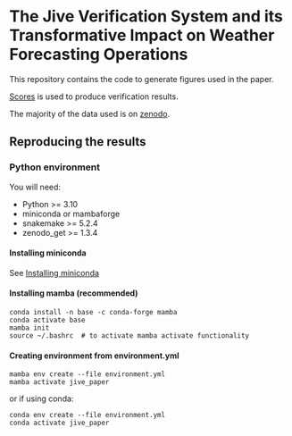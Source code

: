 # The Jive Verification System and its Transformative Impact on Weather Forecasting Operations

This repository contains the code to generate figures used in the paper.

[Scores](https://github.com/nci/scores) is used to produce verification results.

The majority of the data used is on [zenodo](https://zenodo.org/records/11015211).

## Reproducing the results

### Python environment

You will need:

* Python >= 3.10
* miniconda or mambaforge
* snakemake >= 5.2.4
* zenodo_get >= 1.3.4

#### Installing miniconda

See [Installing miniconda](https://docs.anaconda.com/free/miniconda/miniconda-install/)

#### Installing mamba (recommended)

```shell
conda install -n base -c conda-forge mamba
conda activate base
mamba init
source ~/.bashrc  # to activate mamba activate functionality
```

#### Creating environment from environment.yml

```shell
mamba env create --file environment.yml
mamba activate jive_paper
```

or if using conda:

```
conda env create --file environment.yml
conda activate jive_paper
```

